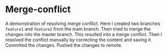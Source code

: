 # Merge-conflict

A demonstration of resolving merge conflict. Here I created two branches ```feature1``` and ```feature2``` from the main branch. Then tried to merge the changes into the master branch. This resulted into a merge conflict. Then I resolved the conflict manually by correcting the content and saving it. Commited the changes. Pushed the changes to remote.
